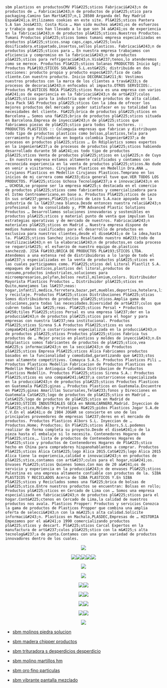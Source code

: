 
```
sbm plasticos en productosCMV Pl&#225;sticos Fabricaci&#243;n de productos de … Fabricaci&#243;n de productos de pl&#225;stico para packaging.Camino San Mart&#237;n,1 28500 Arganda del Rey Madrid Espa&#241;a.Utilizamos cookies en este site. Pl&#225;sticos Pantera S.A San Jos&#233; Costa Rica … Han sido muchos a&#241;os de esfuerzos y trabajo que nos han llevado a lo que son 34 a&#241;os de experiencia en la fabricaci&#243;n de productos pl&#225;sticos.Nuestros Productos. Tumani Productos pl&#225;sticos Somos tumani empresa especializadas en productos pl&#225;sticos.snap caps,caps,v&#225;lvula dosificadora.etiquetado,insertos,sellos plasticos. Fabricaci&#243;n de productos pl&#225;sticos para … En nuestra empresa trabajamos con eficiencia y compromiso en la fabricaci&#243;n de productos pl&#225;sticos para refrigeraci&#243;n.Vis&#237;tenos,lo atenderemos como se merece. Productos Pl&#225;sticos Solanas PRODUCTOS Inicio &gt; Productos PL&#193;STICOS SOLANAS S.L.est&#225; distribuido en dos secciones: producto propio y producto espec&#237;fico de cada cliente.Con nuestro producto. Inicio DECORACI&#211;N: Vestimos nuestros productos con la marca de los clientes a trav&#233;s de procesos de decoraci&#243;n enfocados al impacto.OTROS SERVICIOS:. Productos PLASTICOS ROCA Pl&#225;sticos Roca es una empresa con varios a&#241;os de experiencia en la fabricaci&#243;n de art&#237;culos pl&#225;sticos para la industria que ofrece productos de alta calidad. Isca Pack SAS Productos pl&#225;sticos Con la idea de ofrecer los mejores productos del mercado y poder satisfacer en su totalidad las necesidades del cliente. F&#225;brica de productos pl&#225;sticos en Barcelona … Somos una f&#225;brica de productos pl&#225;sticos situada en Barcelona.Empresa de inyecci&#243;n de pl&#225;sticos que fabricamos piezas de pl&#225;stico para todos los sectores. :: PRODUCTOS PLASTICOS :: Colomguia empresas que fabrican y distribuyen todo tipo de productos plasticos como bolsas,plasticos,tela para cerramiento y Polisombras en bogota colombia Ingenier&#237;a de procesos en productos pl&#225;sticos … En Rdiplastics somos expertos en la ingenier&#237;a de procesos de productos pl&#225;sticos habiendo desarrollado durante 50 a&#241;os todo tipo de productos pl&#225;sticos Venta de productos pl&#225;sticos en Luj&#225;n de Cuyo … En nuestra empresa estamos altamente calificados y contamos con reconocida experiencia en la venta de productos pl&#225;sticos.No dude en venir a visitarnos. Cirujanos Plasticos en Medellin Dra.ANA … Cirujanos Plasticos en Medellin Cirujanos Plasticos.Temprano en los inicios de mi carrera como m&#233;dica general tuve que.VER TODOS LOS PRODUCTOS. Pl&#225;sticos Uchosa Tecnolog&#237;a e innovaci&#243;n en … UCHOSA,se propone ser la empresa m&#225;s destacada en el comercio de productos pl&#225;sticos como fabricantes y comercializadora para el Istmo Centroamericano,en base a. Productos Pl&#225;sticos de Lezo En sus or&#237;genes,Pl&#225;sticos de Lezo S.A.nace apoyada en la industria de la l&#237;nea blanca.Desde entonces nuestra relaci&#243;n profesional se ha consolidado y, PTM Advanced Plastic Solutions Productos … Desarrollamos soluciones innovadoras y sostenibles en productos pl&#225;sticos y material punto de venta que impulsan las estrategias operativas y de mercado de nuestros. Fabricaci&#243;n materiales pl&#225;sticos en Madrid … Nuestra empresa dispone de medios humanos cualificados para el desarrollo de productos en exclusiva para nuestros clientes,desde el dise&#241;o de la idea,hasta la. Pl&#225;sticos Sanchez inicio Resaltando nuestro m&#233;todo de reutilizaci&#243;n en la elaboraci&#243;n de productos,en cada proceso se requerir&#225; el esfuerzo de nuestro equipo de.plasticos sanchezz@. JISA F&#193;BRICA DE PRODUCTOS PL&#193;STICOS LTDA. Atendemos a una extensa red de distribuidoras a lo largo de todo el pa&#237;s especializadas en la venta de productos pl&#225;sticos en las cuales participamos como. Pl&#225;sticos del Litoral Plastlit S.A. empaques de plasticos,plasticos del litoral,productos de consumo,productos industriales,soluciones para microempresarios,polyfan,bolsos reutil,milenium,colors. Distribuidor Mayorista Plasticos Productos … Distribuidor pl&#225;sticos en Quito,manejamos las l&#237;neas: hogar,infantil,medica,ferretera,bazar,pet,muebles,deportiva,hotelera,limpieza y reciclaje. Productos Pl&#225;sticos Distribuciones Pl&#225;sticas Somos distribuidores de productos pl&#225;sticos.Amplia gama de soluciones,para todas las necesidades.Diversidad de art&#237;culos que cubren todas las &#225;reas. Pl&#225;sticos Persal • Productos &#250;tiles Pl&#225;sticos Persal es una empresa l&#237;der en la producci&#243;n de productos pl&#225;sticos para el hogar y para empresas con nuestra l&#237;nea institucional. Productos Pl&#225;sticos Sirena S.A Productos Pl&#225;sticos es una compa&#241;&#237;a costarricense especializada en la producci&#243;n de productos pl&#225;sticos Productos pl&#225;sticos Fabrica tus productos de … Mejor precio en plasticos y moldes de inyecci&#243;n.En Rdiplastics somos fabricantes de productos de pl&#225;stico,vea m&#225;s informaci&#243;n en la secci&#243;n de Productos pl&#225;sticos Empresa Pl&#225;sticos Alica Fabricamos productos basados en la funcionalidad y comodidad,garantizando que &#233;stos sean altamente competitivos. Comayca S.A.S. Productos Plasticos Pili … Productos Plasticos Medellin Fabricacion de Productos Plasticos en Medellin Medellin Antioquia Colombia Distribucion de Pruductos Plasticos Medellin. Productos Pl&#225;sticos Sirena S.A.: Productos Pl&#225;sticos es una compa&#241;&#237;a costarricense especializada en la producci&#243;n de productos pl&#225;sticos Productos Plasticos en Guatemala P&#225;ginas … Productos Plasticos en Guatemala.Encuentre en P&#225;ginas Amarillas Sucursales,Tel&#233;fonos y Direcciones en Guatemala Cat&#225;logo de productos de pl&#225;stico en Madrid … Cat&#225;logo de productos de pl&#225;stico en Madrid de PL&#193;STICOS INDUSTRIALES GECA en NAVALCARNERO,Madrid. Inyeccion de Pl&#225;stico,Moldes y Prototipos R&#225;pidos Plasticos Jogar S.A.de C.V.En el a&#241;o de 1984 JOGAR se convierte en uno de los principales proveedores de empresas l&#237;deres en el mercado de productos. Productos Plasticos Albors S.L. Inyeccion de … Productos.Home; Productos; En Pl&#225;sticos Albors,S.L.podemos realizar de forma completa su proyecto.Desde el dise&#241;o de la pieza hasta el embalaje si lo necesita. Contenedores Hogares de Pl&#225;stico,… lista de productos de Contenedores Hogares de Pl&#225;stico y productos de Contenedores Hogares de Pl&#225;stico hecho en China para compradores hispanohablantes a comprar. Productos Pl&#225;sticos Alica Cat&#225;logo Alica 2015.Cat&#225;logo Alica 2015 Alica tiene la experiencia,calidad e innovaci&#243;n en productos de pl&#225;stico,contamos con art&#237;culos para el hogar,ni&#241;os. Envases PL&#225;sticos Quienes Somos.Con mas de 20 a&#241;os de servicio y experiencia en la producci&#243;n de envases Pl&#225;sticos Palestina es una empresa altamente confiable con productos de la. SIBA PLASTICOS Y RECICLADOS Acerca de SIBA PLASTICOS Y.En SIBA Pl&#225;sticos y Reciclados somos una f&#225;brica de bolsas de pl&#225;stico.Entre nuestros productos se encuentran: Bolsas en rollo; Productos pl&#225;sticos en Cercado de Lima con … Somos una empresa especializada en fabricaci&#243;n de productos pl&#225;sticos para el hogar.Cont&#225;ctenos en Cercado de Lima,la calidad de nuestros productos nos avala. Plasticos Propper: Productos y servicios Conozca la gama de productos de Plasticos Propper que combina una amplia oferta de selecci&#243;n con la m&#225;s alta calidad.Solicite informaci&#243;n. Plasticos en Machala,PLASDEC,Empresas de … HISTORIA Empezamos por el a&#241;o 1990 comercializando productos pl&#225;sticos y descart. Pl&#225;sticos Carcal Expertos en la manufactura de art&#237;culos pl&#225;stico con la m&#225;s alta tecnolog&#237;a de punta.Contamos con una gran variedad de productos innovadores dentro de los cuales. 
```

<div align="center">

<a href="https://es-crusher.shibang-china.com/github&k=sbm+plasticos+en+productos"><img src="https://static.shibang-china.com/es/crusher/logo.jpg"></a>

<a href="https://es-crusher.shibang-china.com/github&k=sbm+plasticos+en+productos"><img src="https://static.shibang-china.com/es/crusher/index.jpg"></a><a href="https://es-crusher.shibang-china.com/material.htmlgithub&k=sbm+plasticos+en+productos"><img src="https://static.shibang-china.com/es/crusher/material.jpg"></a><a href="https://es-crusher.shibang-china.com/application.htmlgithub&k=sbm+plasticos+en+productos"><img src="https://static.shibang-china.com/es/crusher/application.jpg"></a><a href="https://es-crusher.shibang-china.com/aboutus.htmlgithub&k=sbm+plasticos+en+productos"><img src="https://static.shibang-china.com/es/crusher/aboutus.jpg"></a><a href="https://es-crusher.shibang-china.com/contact.htmlgithub&k=sbm+plasticos+en+productos"><img src="https://static.shibang-china.com/es/crusher/contact.jpg"></a>

<a href="https://es-crusher.shibang-china.com/github&k=sbm+plasticos+en+productos"><img src="https://static.shibang-china.com/es/crusher/banner.jpg"></a>

<a href="https://swt.shibang-china.com/github&k=sbm+plasticos+en+productos"><img src="https://static.shibang-china.com/es/crusher/text.jpg"></a>

<a href="https://swt.shibang-china.com/github&k=sbm+plasticos+en+productos"><img src="https://static.shibang-china.com/es/crusher/chat.jpg"></a><a href="https://es-crusher.shibang-china.com/contact.htmlgithub&k=sbm+plasticos+en+productos"><img src="https://static.shibang-china.com/es/crusher/message.jpg"></a>

<a href="https://es-crusher.shibang-china.com/products/pe.htmlgithub&k=sbm+plasticos+en+productos"><img src="https://static.shibang-china.com/es/crusher/pe.jpg"></a><a href="https://es-crusher.shibang-china.com/products/pf.htmlgithub&k=sbm+plasticos+en+productos"><img src="https://static.shibang-china.com/es/crusher/pf.jpg"></a>

<a href="https://es-crusher.shibang-china.com/products/hpt.htmlgithub&k=sbm+plasticos+en+productos"><img src="https://static.shibang-china.com/es/crusher/hpt.jpg"></a><a href="https://es-crusher.shibang-china.com/products/vsi.htmlgithub&k=sbm+plasticos+en+productos"><img src="https://static.shibang-china.com/es/crusher/vsi.jpg"></a>

<a href="https://es-crusher.shibang-china.com/products/klv.htmlgithub&k=sbm+plasticos+en+productos"><img src="https://static.shibang-china.com/es/crusher/klv.jpg"></a><a href="https://es-crusher.shibang-china.com/products/portable.htmlgithub&k=sbm+plasticos+en+productos"><img src="https://static.shibang-china.com/es/crusher/portable.jpg"></a>

<a href="https://swt.shibang-china.com/github&k=sbm+plasticos+en+productos"><img src="https://static.shibang-china.com/es/crusher/case.jpg"></a>

</div>


* [sbm molinos piedra solucion](sbm%20molinos%20piedra%20solucion.md)

* [sbm madera chipper productos](sbm%20madera%20chipper%20productos.md)

* [sbm trituradora s desperdicios desperdicio ](sbm%20trituradora%20s%20desperdicios%20desperdicio%20.md)

* [sbm molino martillos hm](sbm%20molino%20martillos%20hm.md)

* [sbm oro fino particulas](sbm%20oro%20fino%20particulas.md)

* [sbm vibrante pantalla mezclado](sbm%20vibrante%20pantalla%20mezclado.md)